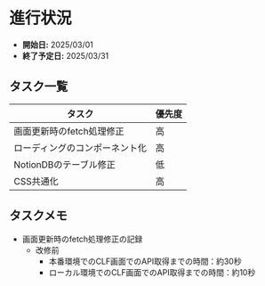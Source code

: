 #  進行状況

- **開始日:** 2025/03/01
- **終了予定日:** 2025/03/31


## **タスク一覧**
| タスク | 優先度 | 
|----------------|------------|
| 画面更新時のfetch処理修正| 高 | 
| ローディングのコンポーネント化| 高 | 
| NotionDBのテーブル修正 | 低 | 
| CSS共通化 | 高 | 

## **タスクメモ**

- 画面更新時のfetch処理修正の記録
  - 改修前
    - 本番環境でのCLF画面でのAPI取得までの時間：約30秒
    - ローカル環境でのCLF画面でのAPI取得までの時間：約10秒